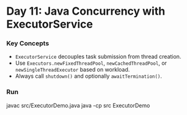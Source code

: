 # Day 11: Java Concurrency with ExecutorService

### Key Concepts
- `ExecutorService` decouples task submission from thread creation.
- Use `Executors.newFixedThreadPool`, `newCachedThreadPool`, or `newSingleThreadExecutor` based on workload.
- Always call `shutdown()` and optionally `awaitTermination()`.

### Run
javac src/ExecutorDemo.java
java -cp src ExecutorDemo
